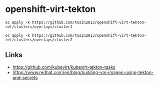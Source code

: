 # openshift-virt-tekton


```
oc apply -k https://github.com/tosin2013/openshift-virt-tekton-ref/clusters/overlays/cluster1
```

```
oc apply -k https://github.com/tosin2013/openshift-virt-tekton-ref/clusters/overlays/cluster2
```


## Links 
* https://github.com/kubevirt/kubevirt-tekton-tasks
* https://www.redhat.com/en/blog/building-vm-images-using-tekton-and-secrets
